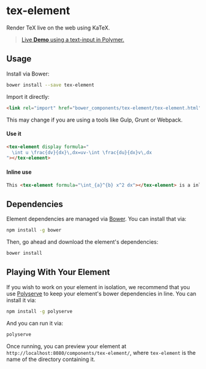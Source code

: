 # tex-element

Render TeX live on the web using KaTeX.

> [Live **Demo** using a text-input in Polymer.](http://mrpatiwi.github.io/tex-element)

## Usage

Install via Bower:

```sh
bower install --save tex-element
```

Import it directly:

```html
<link rel="import" href="bower_components/tex-element/tex-element.html">
```

This may change if you are using a tools like Gulp, Grunt or Webpack.

#### Use it

```html
<tex-element display formula="
  \int u \frac{dv}{dx}\,dx=uv-\int \frac{du}{dx}v\,dx
"></tex-element>
```

#### Inline use

```html
This <tex-element formula="\int_{a}^{b} x^2 dx"></tex-element> is a inline formula.
```

## Dependencies

Element dependencies are managed via [Bower](http://bower.io/). You can
install that via:

```sh
npm install -g bower
```

Then, go ahead and download the element's dependencies:

```sh
bower install
```

## Playing With Your Element

If you wish to work on your element in isolation, we recommend that you use
[Polyserve](https://github.com/PolymerLabs/polyserve) to keep your element's
bower dependencies in line. You can install it via:

```sh
npm install -g polyserve
```

And you can run it via:

```sh
polyserve
```

Once running, you can preview your element at
`http://localhost:8080/components/tex-element/`, where `tex-element` is the name of the directory containing it.
